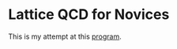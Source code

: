 # Lattice QCD for Novices 

This is my attempt at this [program](https://arxiv.org/pdf/hep-lat/0506036.pdf).
